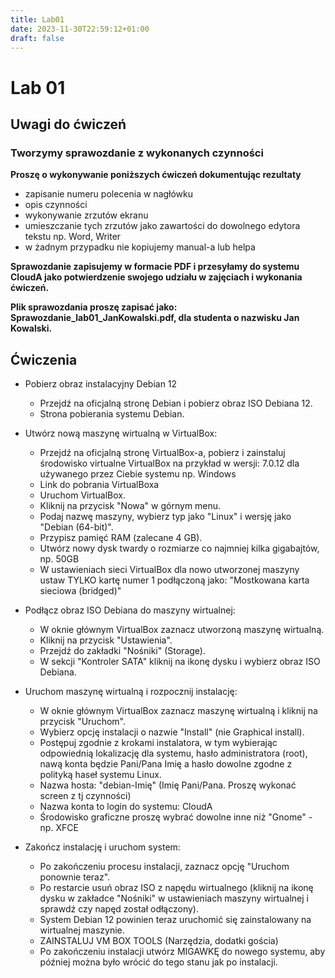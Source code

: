 ```yaml
---
title: Lab01
date: 2023-11-30T22:59:12+01:00
draft: false
---
```

# Lab 01

## Uwagi do ćwiczeń

### Tworzymy sprawozdanie z wykonanych czynności

**Proszę o wykonywanie poniższych ćwiczeń dokumentując rezultaty**
- zapisanie numeru polecenia w nagłówku
- opis czynności
- wykonywanie zrzutów ekranu
- umieszczanie tych zrzutów jako zawartości do dowolnego edytora tekstu np. Word, Writer
- w żadnym przypadku nie kopiujemy manual-a lub helpa

**Sprawozdanie zapisujemy w formacie PDF i przesyłamy do systemu CloudA jako potwierdzenie swojego udziału w zajęciach i wykonania ćwiczeń.**

**Plik sprawozdania proszę zapisać jako: Sprawozdanie_lab01_JanKowalski.pdf, dla studenta o nazwisku Jan Kowalski.**

## Ćwiczenia

* Pobierz obraz instalacyjny Debian 12
    * Przejdź na oficjalną stronę Debian i pobierz obraz ISO Debiana 12.
    * Strona pobierania systemu Debian.

* Utwórz nową maszynę wirtualną w VirtualBox:
    * Przejdź na oficjalną stronę VirtualBox-a, pobierz i zainstaluj środowisko virtualne VirtualBox na przykład w wersji: 7.0.12 dla używanego przez Ciebie systemu np. Windows
    * Link do pobrania VirtualBoxa 
    * Uruchom VirtualBox.
    * Kliknij na przycisk "Nowa" w górnym menu.
    * Podaj nazwę maszyny, wybierz typ jako "Linux" i wersję jako "Debian (64-bit)".
    * Przypisz pamięć RAM (zalecane 4 GB).
    * Utwórz nowy dysk twardy o rozmiarze co najmniej kilka gigabajtów, np. 50GB
    * W ustawieniach sieci VirtualBox dla nowo utworzonej maszyny ustaw TYLKO kartę numer 1 podłączoną jako: "Mostkowana karta sieciowa (bridged)"

* Podłącz obraz ISO Debiana do maszyny wirtualnej:
    * W oknie głównym VirtualBox zaznacz utworzoną maszynę wirtualną.
    * Kliknij na przycisk "Ustawienia".
    * Przejdź do zakładki "Nośniki" (Storage).
    * W sekcji "Kontroler SATA" kliknij na ikonę dysku i wybierz obraz ISO Debiana.

* Uruchom maszynę wirtualną i rozpocznij instalację:
    * W oknie głównym VirtualBox zaznacz maszynę wirtualną i kliknij na przycisk "Uruchom".
    * Wybierz opcję instalacji o nazwie "Install" (nie Graphical install).
    * Postępuj zgodnie z krokami instalatora, w tym wybierając odpowiednią lokalizację dla systemu, hasło administratora (root), nawą konta będzie Pani/Pana Imię a hasło dowolne zgodne z polityką haseł systemu Linux.
    * Nazwa hosta: "debian-Imię" (Imię Pani/Pana. Proszę wykonać screen z tj czynności)
    * Nazwa konta to login do systemu: CloudA
    * Środowisko graficzne proszę wybrać dowolne inne niż "Gnome" - np. XFCE

* Zakończ instalację i uruchom system:
    * Po zakończeniu procesu instalacji, zaznacz opcję "Uruchom ponownie teraz".
    * Po restarcie usuń obraz ISO z napędu wirtualnego (kliknij na ikonę dysku w zakładce "Nośniki" w ustawieniach maszyny wirtualnej i sprawdź czy napęd został odłączony).
    * System Debian 12 powinien teraz uruchomić się zainstalowany na wirtualnej maszynie.
    * ZAINSTALUJ VM BOX TOOLS (Narzędzia, dodatki gościa)
    * Po zakończeniu instalacji utwórz MIGAWKĘ do nowego systemu, aby później można było wrócić do tego stanu jak po instalacji.
